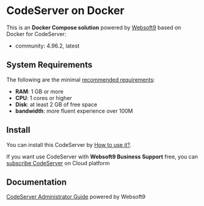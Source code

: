 # CodeServer on Docker  

This is an **Docker Compose solution** powered by [Websoft9](https://www.websoft9.com) based on Docker for CodeServer:


 - community:  4.96.2, latest


## System Requirements

The following are the minimal [recommended requirements](https://github.com/cdr/code-server/blob/main/docs/guide.md#requirements):

* **RAM**: 1 GB or more
* **CPU**: 1 cores or higher
* **Disk**: at least 2 GB of free space
* **bandwidth**: more fluent experience over 100M  

## Install

You can install this CodeServer by [How to use it?](https://github.com/Websoft9/docker-library#how-to-use-it).   

If you want use CodeServer with **Websoft9 Business Support** free, you can [subscribe CodeServer](https://www.websoft9.com/apps) on Cloud platform

## Documentation

[CodeServer Administrator Guide](https://support.websoft9.com/docs/codeserver) powered by Websoft9